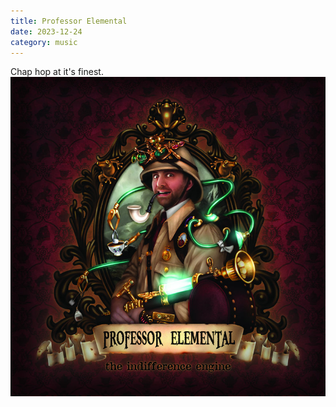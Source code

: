 ```yaml
---
title: Professor Elemental
date: 2023-12-24
category: music
---
```


Chap hop at it's finest.
![Professor Elemental](/public/images/proffelem.jpg)
